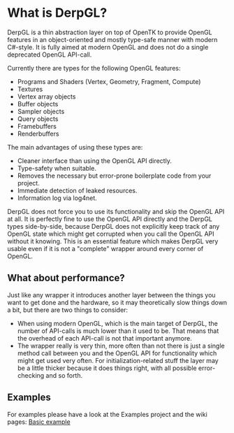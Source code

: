 What is DerpGL?
======

DerpGL is a thin abstraction layer on top of OpenTK to provide OpenGL features in an object-oriented and mostly type-safe manner with modern C#-style.
It is fully aimed at modern OpenGL and does not do a single deprecated OpenGL API-call.

Currently there are types for the following OpenGL features:
* Programs and Shaders (Vertex, Geometry, Fragment, Compute)
* Textures
* Vertex array objects
* Buffer objects
* Sampler objects
* Query objects
* Framebuffers
* Renderbuffers

The main advantages of using these types are:
* Cleaner interface than using the OpenGL API directly.
* Type-safety when suitable.
* Removes the necessary but error-prone boilerplate code from your project.
* Immediate detection of leaked resources.
* Information log via log4net.

DerpGL does not force you to use its functionality and skip the OpenGL API at all. It is perfectly fine to use the OpenGL API directly and the DerpGL types side-by-side, because DerpGL does not explicitly keep track of any OpenGL state which might get corrupted when you call the OpenGL API without it knowing. This is an essential feature which makes DerpGL very usable even if it is not a "complete" wrapper around every corner of OpenGL.

## What about performance?
Just like any wrapper it introduces another layer between the things you want to get done and the hardware, so it may theoretically slow things down a bit, but there are two things to consider:
- When using modern OpenGL, which is the main target of DerpGL, the number of API-calls is much lower than it used to be. That means that the overhead of each API-call is not that important anymore.
- The wrapper really is very thin, more often than not there is just a single method call between you and the OpenGL API for functionality which might get used very often. For initialization-related stuff the layer may be a little thicker because it does things right, with all possible error-checking and so forth.

## Examples
For examples please have a look at the Examples project and the wiki pages: [Basic example](https://github.com/JcBernack/DerpGL/wiki/Basic-example)
